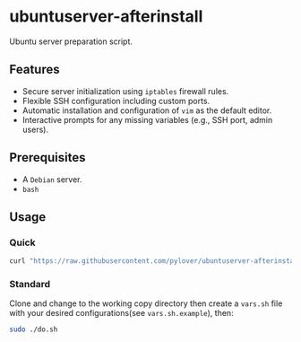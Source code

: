 # ubuntuserver-afterinstall

Ubuntu server preparation script.


## Features
- Secure server initialization using `iptables` firewall rules.
- Flexible SSH configuration including custom ports.
- Automatic installation and configuration of `vim` as the default editor.
- Interactive prompts for any missing variables (e.g., SSH port, admin users).


## Prerequisites
- A `Debian` server.
- `bash`


## Usage

### Quick
```bash
curl "https://raw.githubusercontent.com/pylover/ubuntuserver-afterinstall/master/do.sh" | sudo bash
```

### Standard
Clone and change to the working copy directory then create a `vars.sh` file 
with your desired configurations(see `vars.sh.example`), then:

```bash
sudo ./do.sh
```
